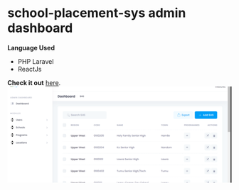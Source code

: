 
# school-placement-sys admin dashboard

**Language Used**
- PHP Laravel
- ReactJs

**Check it out** [here](http://schools.nuset.info/school/shs).
![dashboard screenshot](admin_dashboard.PNG)


